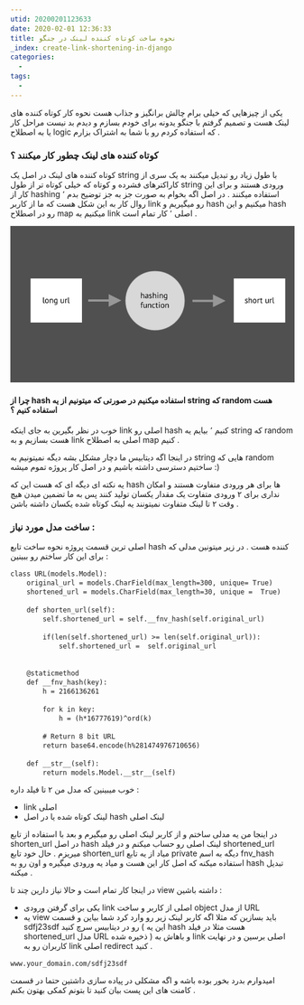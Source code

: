 ```yaml
---
utid: 20200201123633
date: 2020-02-01 12:36:33
title: نحوه ساخت کوتاه کننده لینک در جنگو
_index: create-link-shortening-in-django
categories:
  -
tags:
  -
---
```


یکی از چیزهایی که خیلی برام چالش برانگیز و جذاب هست نحوه کار کوتاه کننده های لینک هست و تصمیم گرفتم با جنگو یدونه برای خودم بسازم و دیدم بد نیست مراحل کار یا به اصطلاح logic که استفاده کردم  رو با شما به اشتراک بزارم .

### کوتاه کننده های لینک چطور کار میکنند ؟

کوتاه کننده های لینک در اصل یک string با طول زیاد رو تبدیل میکنند به یک سری از کاراکترهای فشرده و کوتاه که خیلی کوتاه تر از طول string ورودی هستند و برای این کار از hashing استفاده میکنند . در اصل اگه بخوام به صورت جز به جز توضیح بدم ٬ روال کار به این شکل هست که ما از کاربر link رو میگیریم و hash میکنیم و این hash رو در اصطلاح map میکنیم به link اصلی ٬ کار تمام است .

![hash](/django/images/hash.jpg)

  

#### چرا از hash استفاده میکنیم در صورتی که میتونیم از یه string که random هست استفاده کنیم ؟

خوب در نظر بگیرین به جای اینکه link اصلی رو hash کنیم ٬ بیایم یه string که random هست بسازیم و به link اصلی به اصطلاح map کنیم .

در اینجا اگه دیتابیس ما دچار مشکل بشه دیگه نمیتونیم به string هایی که random ساختیم دسترسی داشته باشیم و در اصل کار پروژه تموم میشه :)

یه نکته ای دیگه ای که هست این که hash ها برای هر ورودی متفاوت هستند و امکان نداری برای ۲ ورودی متفاوت یک مقدار یکسان تولید کنند پس به ما تضمین میدن هیچ وقت ۲ تا لینک متفاوت نمیتونند یه لینک کوتاه شده یکسان داشته باشن .

### ساخت مدل مورد نیاز :

اصلی ترین قسمت پروژه نحوه ساخت تابع hash کننده هست . در زیر میتونین مدلی که برای این کار ساختم رو ببینین :

```
class URL(models.Model):
    original_url = models.CharField(max_length=300, unique= True)
    shortened_url = models.CharField(max_length=30, unique =  True)
    
    def shorten_url(self):
        self.shortened_url = self.__fnv_hash(self.original_url)
        
        if(len(self.shortened_url) >= len(self.original_url)):
            self.shortened_url =  self.original_url
        
        
    @staticmethod
    def __fnv_hash(key):
        h = 2166136261
        
        for k in key:
            h = (h*16777619)^ord(k)
        
        # Return 8 bit URL
        return base64.encode(h%281474976710656)
    
    def __str__(self):
        return models.Model.__str__(self)  
```

خوب میبینین که مدل من ۲ تا فیلد داره :

- link اصلی
- لینک کوتاه شده یا در اصل hash لینک اصلی

در اینجا من یه مدلی ساختم و از کاربر لینک اصلی رو میگیرم و بعد با استفاده از تابع shorten_url در اصل hash لینک اصلی رو حساب میکنم و در فیلد  shortened_url میریزم . حال خود تابع shorten_url میاد از یه تابع private دیگه به اسم fnv_hash استفاده میکنه که اصل کار این هست و میاد یه ورودی میگیره و اون رو به hash تبدیل میکنه .

در اینجا کار تمام است و حالا نیاز دارین چند تا view داشته باشین :

- یکی برای گرفتن ورودی link اصلی از کاربر و ساخت object از مدل URL
- یه view باید بسازین که مثلا اگه کاربر لینک زیر رو وارد کرد شما بیاین و قسمت sdfj23sdf رو در دیتابیس سرچ کنید ( این یه hash هست مثلا در فیلد shortened_url مدل URL ذخیره شده ) و باهاش به link اصلی برسین و در نهایت کاربران رو به link اصلی redirect کنید .

```
www.your_domain.com/sdfj23sdf
```

امیدوارم بدرد بخور بوده باشه و اگه مشکلی در پیاده سازی داشتین حتما در قسمت کامنت های این پست بیان کنید تا بتونم کمکی بهتون بکنم .